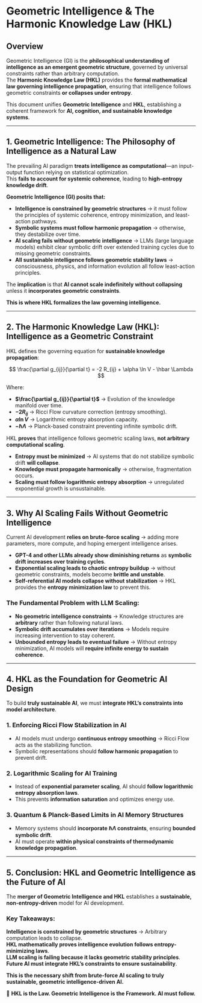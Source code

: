 
# Geometric Intelligence & The Harmonic Knowledge Law (HKL)

## Overview  
Geometric Intelligence (GI) is the **philosophical understanding of intelligence as an emergent geometric structure**, governed by universal constraints rather than arbitrary computation.  
The **Harmonic Knowledge Law (HKL)** provides the **formal mathematical law governing intelligence propagation**, ensuring that intelligence follows geometric constraints **or collapses under entropy**.

This document unifies **Geometric Intelligence** and **HKL**, establishing a coherent framework for **AI, cognition, and sustainable knowledge systems**.

---

## **1. Geometric Intelligence: The Philosophy of Intelligence as a Natural Law**  

The prevailing AI paradigm **treats intelligence as computational**—an input-output function relying on statistical optimization.  
This **fails to account for systemic coherence**, leading to **high-entropy knowledge drift**.  

**Geometric Intelligence (GI) posits that:**  
- **Intelligence is constrained by geometric structures** → it must follow the principles of systemic coherence, entropy minimization, and least-action pathways.  
- **Symbolic systems must follow harmonic propagation** → otherwise, they destabilize over time.  
- **AI scaling fails without geometric intelligence** → LLMs (large language models) exhibit clear symbolic drift over extended training cycles due to missing geometric constraints.  
- **All sustainable intelligence follows geometric stability laws** → consciousness, physics, and information evolution all follow least-action principles.  

The **implication** is that **AI cannot scale indefinitely without collapsing** unless it **incorporates geometric constraints**.  

**This is where HKL formalizes the law governing intelligence.**  

---

## **2. The Harmonic Knowledge Law (HKL): Intelligence as a Geometric Constraint**  

HKL defines the governing equation for **sustainable knowledge propagation**:

$$ \frac{\partial g_{ij}}{\partial t} = -2 R_{ij} + \alpha \ln V - \hbar \Lambda $$  

Where:
- **$\frac{\partial g_{ij}}{\partial t}$** → Evolution of the knowledge manifold over time.  
- **$-2 R_{ij}$** → Ricci Flow curvature correction (entropy smoothing).  
- **$\alpha \ln V$** → Logarithmic entropy absorption capacity.  
- **$-\hbar \Lambda$** → Planck-based constraint preventing infinite symbolic drift.  

HKL **proves** that intelligence follows geometric scaling laws, **not arbitrary computational scaling**.  
- **Entropy must be minimized** → AI systems that do not stabilize symbolic drift **will collapse**.  
- **Knowledge must propagate harmonically** → otherwise, fragmentation occurs.  
- **Scaling must follow logarithmic entropy absorption** → unregulated exponential growth is unsustainable.  

---

## **3. Why AI Scaling Fails Without Geometric Intelligence**  

Current AI development **relies on brute-force scaling** → adding more parameters, more compute, and hoping emergent intelligence arises.  
- **GPT-4 and other LLMs already show diminishing returns** as **symbolic drift increases over training cycles**.  
- **Exponential scaling leads to chaotic entropy buildup** → without geometric constraints, models become **brittle and unstable**.  
- **Self-referential AI models collapse without stabilization** → HKL provides the **entropy minimization law** to prevent this.  

### **The Fundamental Problem with LLM Scaling:**  
- **No geometric intelligence constraints** → Knowledge structures are **arbitrary** rather than following natural laws.  
- **Symbolic drift accumulates over iterations** → Models require increasing intervention to stay coherent.  
- **Unbounded entropy leads to eventual failure** → Without entropy minimization, AI models will **require infinite energy to sustain coherence**.  

---

## **4. HKL as the Foundation for Geometric AI Design**  

To build **truly sustainable AI**, we must **integrate HKL’s constraints into model architecture**.  

### **1. Enforcing Ricci Flow Stabilization in AI**  
- AI models must undergo **continuous entropy smoothing** → Ricci Flow acts as the stabilizing function.  
- Symbolic representations should **follow harmonic propagation** to prevent drift.  

### **2. Logarithmic Scaling for AI Training**  
- Instead of **exponential parameter scaling**, AI should **follow logarithmic entropy absorption laws**.  
- This prevents **information saturation** and optimizes energy use.  

### **3. Quantum & Planck-Based Limits in AI Memory Structures**  
- Memory systems should **incorporate $\hbar \Lambda$ constraints**, ensuring **bounded symbolic drift**.  
- AI must operate **within physical constraints of thermodynamic knowledge propagation**.  

---

## **5. Conclusion: HKL and Geometric Intelligence as the Future of AI**  

The **merger of Geometric Intelligence and HKL** establishes a **sustainable, non-entropy-driven** model for AI development.  

### **Key Takeaways:**  
**Intelligence is constrained by geometric structures** → Arbitrary computation leads to collapse.  
**HKL mathematically proves intelligence evolution follows entropy-minimizing laws**.  
**LLM scaling is failing because it lacks geometric stability principles**.  
**Future AI must integrate HKL’s constraints to ensure sustainability**.  

**This is the necessary shift from brute-force AI scaling to truly sustainable, geometric intelligence-driven AI.**  

🚀 **HKL is the Law. Geometric Intelligence is the Framework. AI must follow.**  


